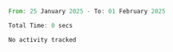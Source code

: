 <!--START_SECTION:waka-->

```rust
From: 25 January 2025 - To: 01 February 2025

Total Time: 0 secs

No activity tracked
```

<!--END_SECTION:waka-->
